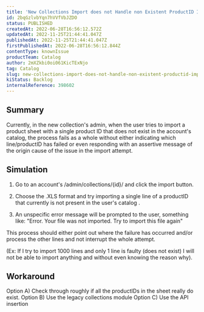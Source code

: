 ```yaml
---
title: 'New Collections Import does not Handle non Existent ProductID Import'
id: 2bqGzlvbYqn7hVVfVbJZDO
status: PUBLISHED
createdAt: 2022-06-28T16:56:12.572Z
updatedAt: 2022-11-25T21:44:41.047Z
publishedAt: 2022-11-25T21:44:41.047Z
firstPublishedAt: 2022-06-28T16:56:12.844Z
contentType: knownIssue
productTeam: Catalog
author: 2mXZkbi0oi061KicTExNjo
tag: Catalog
slug: new-collections-import-does-not-handle-non-existent-productid-import
kiStatus: Backlog
internalReference: 398602
---
```


## Summary



Currently, in the new collection's admin, when the user tries to import a product sheet with a single product ID that does not exist in the account's catalog, the process fails as a whole without either indicating which line/productID has failed or even responding with an assertive message of the origin cause of the issue in the import attempt.



## Simulation


1) Go to an account's /admin/collections/{id}/ and click the import button.

2) Choose the .XLS format and try importing a single line of a productID that currently is not present in the user's catalog .

3) An unspecific error message will be prompted to the user, something like: "Error. Your file was not imported. Try to import this file again"

This process should either point out where the failure has occurred and/or process the other lines and not interrupt the whole attempt.

(Ex: If I try to import 1000 lines and only 1 line is faulty (does not exist) I will not be able to import anything and without even knowing the reason why).



## Workaround


Option A) Check through roughly if all the productIDs in the sheet really do exist.
Option B) Use the legacy collections module
Option C) Use the API insertion

